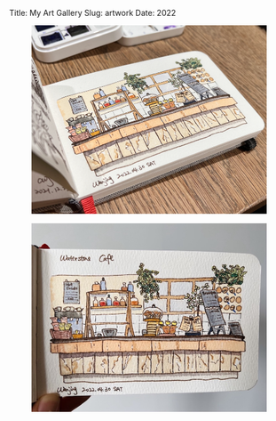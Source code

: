 Title: My Art Gallery
Slug: artwork
Date: 2022

<!DOCTYPE html>

<galleryhtml lang="en">
    <gallerybody>
        <div class="container">
            <div class="gallery">
                <figure class="gallery__item gallery__item--1">
                    <img src="images/artgallery/waterstonecafe1.jpeg" alt="Gallery image 1" class="gallery__img">
                </figure>
                <figure class="gallery__item gallery__item--2">
                    <img src="images/artgallery/waterstonecafe2.jpeg" alt="Gallery image 2" class="gallery__img">
                </figure>
            </div>
        </div>
    </gallerybody>
</galleryhtml>